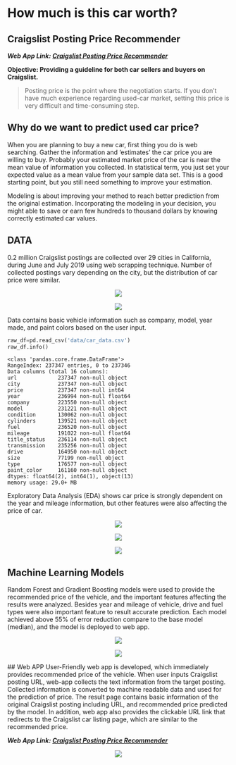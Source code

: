 # How much is this car worth?
## Craigslist Posting Price Recommender

__*Web App Link: [Craigslist Posting Price Recommender](http://3.209.34.102:8080/)*__ 

**Objective: Providing a guideline for both car sellers and buyers on Craigslist.**
> Posting price is the point where the negotiation starts. If you don’t have much experience regarding used-car market, setting this price is very difficult and time-consuming step.  

## Why do we want to predict used car price?
When you are planning to buy a new car, first thing you do is web searching. Gather the information and ‘estimates’ the car price you are willing to buy. Probably your estimated market price of the car is near the mean value of information you collected. In statistical term, you just set your expected value as a mean value from your sample data set. This is a good starting point, but you still need something to improve your estimation. 

Modeling is about improving your method to reach better prediction from the original estimation. Incorporating the modeling in your decision, you might able to save or earn few hundreds to thousand dollars by knowing correctly estimated car values.

## DATA
0.2 million Craigslist postings are collected over 29 cities in California, during June and July 2019 using web scrapping technique. Number of collected postings vary depending on the city, but the distribution of car price were similar.
<p align="center">
<img src="static/city_data.png">
</p>
<p align="center">
<img src="static/city_carprice.png">
</p>
Data contains basic vehicle information such as company, model, year made, and paint colors based on the user input. 

```Python
raw_df=pd.read_csv('data/car_data.csv')
raw_df.info()
```

    <class 'pandas.core.frame.DataFrame'>
    RangeIndex: 237347 entries, 0 to 237346
    Data columns (total 16 columns):
    url             237347 non-null object
    city            237347 non-null object
    price           237347 non-null int64
    year            236994 non-null float64
    company         223550 non-null object
    model           231221 non-null object
    condition       130062 non-null object
    cylinders       139521 non-null object
    fuel            236520 non-null object
    mileage         191022 non-null float64
    title_status    236114 non-null object
    transmission    235256 non-null object
    drive           164950 non-null object
    size            77199 non-null object
    type            176577 non-null object
    paint_color     161160 non-null object
    dtypes: float64(2), int64(1), object(13)
    memory usage: 29.0+ MB

Exploratory Data Analysis (EDA) shows car price is strongly dependent on the year and mileage information, but other features were also affecting the price of car.
<p align="center">
<img src="static/year_price_2.png">
</p>
<p align="center">
<img src="static/mile_price.png">
</p>
<p align="center">
<img src="static/Drive.png">
</p>

## Machine Learning Models
Random Forest and Gradient Boosting models were used to provide the recommended price of the vehicle, and the important features affecting the results were analyzed. Besides year and mileage of vehicle, drive and fuel types were also important feature to result accurate prediction.  Each model achieved above 55% of error reduction compare to the base model (median), and the model is deployed to web app.

<p align="center">
<img src="static/FImodel.png">
</p>
<p align="center">
<img src="static/year_price_carage.png">
</p>
## Web APP
User-Friendly web app is developed, which immediately provides recommended price of the vehicle. When user inputs Craigslist posting URL, web-app collects the text information from the target posting. Collected information is converted to machine readable data and used for the prediction of price. The result page contains basic information of the original Craigslist posting including URL, and recommended price predicted by the model. In addition, web app also provides the clickable URL link that redirects to the Craigslist car listing page, which are similar to the recommended price.

__*Web App Link: [Craigslist Posting Price Recommender](http://3.209.34.102:8080/)*__ 

<p align="center">
<img src="static/cl_price_rec_demo.gif">
</p>
